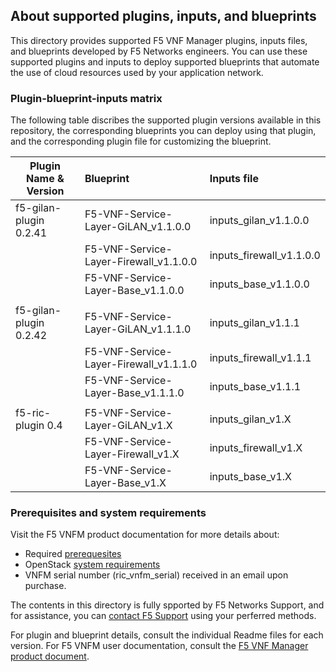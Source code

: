 ## About supported plugins, inputs, and blueprints
This directory provides supported F5 VNF Manager plugins, inputs files, and blueprints developed by F5 Networks engineers. You can use these supported plugins and inputs to deploy supported blueprints that automate the use of cloud resources used by your application network. 

### Plugin-blueprint-inputs matrix
The following table discribes the supported plugin versions available in this repository, the corresponding blueprints you can deploy using that plugin, and the corresponding plugin file for customizing the blueprint.

| Plugin Name & Version     | Blueprint                                    | Inputs file               |
| --------------------------| :--------------------------------------------| :-------------------------|
| f5-gilan-plugin 0.2.41    | F5-VNF-Service-Layer-GiLAN_v1.1.0.0          | inputs_gilan_v1.1.0.0     |
|                           | F5-VNF-Service-Layer-Firewall_v1.1.0.0       | inputs_firewall_v1.1.0.0  |
|                           | F5-VNF-Service-Layer-Base_v1.1.0.0           | inputs_base_v1.1.0.0      |
|                           |                                              |                           |
| f5-gilan-plugin 0.2.42    | F5-VNF-Service-Layer-GiLAN_v1.1.1.0          | inputs_gilan_v1.1.1       |
|                           | F5-VNF-Service-Layer-Firewall_v1.1.1.0       | inputs_firewall_v1.1.1    |
|                           | F5-VNF-Service-Layer-Base_v1.1.1.0           | inputs_base_v1.1.1        |
|                           |                                              |                           |
| f5-ric-plugin 0.4         | F5-VNF-Service-Layer-GiLAN_v1.X              | inputs_gilan_v1.X         |
|                           | F5-VNF-Service-Layer-Firewall_v1.X           | inputs_firewall_v1.X      |
|                           | F5-VNF-Service-Layer-Base_v1.X               | inputs_base_v1.X          |


### Prerequisites and system requirements
Visit the F5 VNFM product documentation for more details about:
- Required <a href="https://clouddocs.f5.com/cloud/nfv/latest/setup.html#prerequisites" target="_blank">prerequesites</a>  
- OpenStack [system requirements](https://clouddocs.f5.com/cloud/nfv/latest/setup.html#private-cloud-environment-setup)
- VNFM serial number (ric_vnfm_serial) received in an email upon purchase.

The contents in this directory is fully spported by F5 Networks Support, and for assistance, you can [contact F5 Support](https://www.f5.com/company/contact/regional-offices#product-support) using your perferred methods.

For plugin and blueprint details, consult the individual Readme files for each version. For F5 VNFM user documentation, consult the [F5 VNF Manager product document](https://clouddocs.f5.com/cloud/nfv/latest/). 

